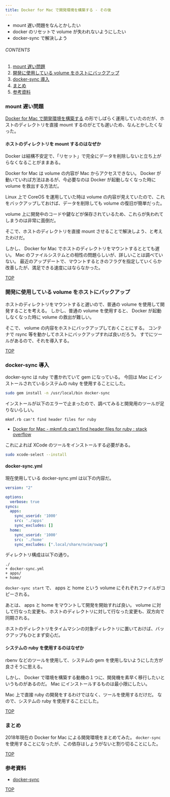 ```yaml
---
title: Docker for Mac で開発環境を構築する - その後
---
```

<a id="top"></a>

- mount 遅い問題をなんとかしたい
- docker のリセットで volume が失われないようにしたい
- docker-sync で解決しよう

###### CONTENTS

1. [mount 遅い問題](#mount-host-volume)
1. [開発に使用している volume をホストにバックアップ](#backup-volumes)
1. [docker-sync 導入](#docker-sync)
1. [まとめ](#postscript)
1. [参考資料](#reference)


<a id="mount-host-volume"></a>
### mount 遅い問題

[Docker for Mac で開発環境を構築する](/entry/2017/09/02/170406) の形でしばらく運用していたのだが、ホストのディレクトリを直接 mount するのがとても遅いため、なんとかしたくなった。

#### ホストのディレクトリを mount するのはなぜか

Docker は結構不安定で、「リセット」で完全にデータを削除しないと立ち上がらなくなることがままある。

Docker for Mac は volume の内容が Mac からアクセスできない。
Docker が動いていれば方法はあるが、今必要なのは Docker が起動しなくなった時に volume を救出する方法だ。

Linux 上で CoreOS を運用していた時は volume の内容が見えていたので、これをバックアップしておけば、データを削除しても volume の復旧が簡単だった。

volume 上に開発中のコードや鍵などが保存されているため、これらが失われてしまうのは非常に面倒だ。

そこで、ホストのディレクトリを直接 mount させることで解決しよう、と考えたわけだ。

しかし、 Docker for Mac でホストのディレクトリをマウントするととても遅い。
Mac のファイルシステムとの相性の問題らしいが、詳しいことは調べていない。
最近のアップデートで、マウントするときのフラグを指定していくらか改善したが、満足できる速度にはならなかった。


[TOP](#top)
<a id="backup-volumes"></a>
### 開発に使用している volume をホストにバックアップ

ホストのディレクトリをマウントすると遅いので、普通の volume を使用して開発することを考える。
しかし、普通の volume を使用すると、 Docker が起動しなくなった時に volume の救出が難しい。

そこで、 volume の内容をホストにバックアップしておくことにする。
コンテナで rsync 等を動かしてホストにバックアップすれば良いだろう。
すでにツールがあるので、それを導入する。


[TOP](#top)
<a id="docker-sync"></a>
### docker-sync 導入

docker-sync は ruby で書かれていて gem になっている。
今回は Mac にインストールされているシステムの ruby を使用することにした。

```bash
sudo gem install -n /usr/local/bin docker-sync
```

インストールが以下のエラーで止まったので、調べてみると開発用のツールが足りないらしい。

```
mkmf.rb can't find header files for ruby
```

- [Docker for Mac - mkmf.rb can't find header files for ruby : stack overflow](https://stackoverflow.com/questions/46377667/docker-for-mac-mkmf-rb-cant-find-header-files-for-ruby)

これによれば XCode のツールをインストールする必要がある。

```bash
sudo xcode-select --install
```

#### docker-sync.yml

現在使用している docker-sync.yml は以下の内容だ。

```yaml
version: "2"

options:
  verbose: true
syncs:
  apps:
    sync_userid: '1000'
    src: './apps'
    sync_excludes: []
  home:
    sync_userid: '1000'
    src: './home'
    sync_excludes: [".local/share/nvim/swap"]
```

ディレクトリ構成は以下の通り。

```
./
+ docker-sync.yml
+ apps/
+ home/
```

`docker-sync start` で、 apps と home という volume にそれぞれファイルがコピーされる。

あとは、 apps と home をマウントして開発を開始すれば良い。
volume に対して行なった変更も、ホストのディレクトリに対して行なった変更も、双方向で同期される。

ホストのディレクトリをタイムマシンの対象ディレクトリに置いておけば、バックアップもひとまず安心だ。


#### システムの ruby を使用するのはなぜか

rbenv などのツールを使用して、システムの gem を使用しないようにした方が良さそうに思える。

しかし、 Docker で環境を構築する動機の１つに、開発機を素早く移行したいというものがあるのだ。
Mac にインストールするものは最小限にしたい。

Mac 上で直接 ruby の開発をするわけではなく、ツールを使用するだけだ。
なので、システムの ruby を使用することにした。


[TOP](#top)
<a id="postscript"></a>
### まとめ

2018年現在の Docker for Mac による開発環境をまとめてみた。
`docker-sync` を使用することになったが、この依存はしょうがないと割り切ることにした。


[TOP](#top)
<a id="reference"></a>
### 参考資料

- [docker-sync](http://docker-sync.io/)


[TOP](#top)

